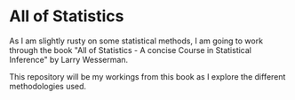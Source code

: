 # All of Statistics

As I am slightly rusty on some statistical methods, I am going to work through the book "All of Statistics - A concise Course in Statistical Inference" by Larry Wesserman.

This repository will be my workings from this book as I explore the different methodologies used.